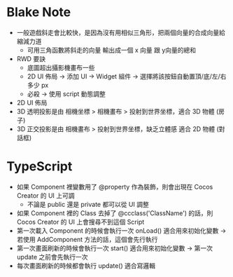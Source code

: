 Blake Note
=====
* 一般遊戲斜走會比較快，是因為沒有用相似三角形，把兩個向量的合成向量給縮減力道
  * 可用三角函數將斜走的向量 輸出成一個 x 向量 跟 y向量的總和
* RWD 要訣
  * 底圖超出攝影機畫布一些
  * 2D UI 佈局 -> 添加 UI -> Widget 組件 -> 選擇將該按鈕自動置頂/底/左/右 多少 px
  * 必殺 -> 使用 script 動態調整
* 2D UI 佈局
* 3D 透明投影是由 相機坐標 > 相機畫布 > 投射到世界坐標，適合 3D 物體 (房子)
* 3D 正交投影是由 相機畫布 > 投射到世界坐標，缺乏立體感 適合 2D 物體 (對話框)

TypeScript
=====
* 如果 Component 裡變數用了 @property 作為裝飾，則會出現在 Cocos Creator 的 UI 上可調
  * 不論是 public 還是 private 都可以從 UI 調整
* 如果 Component 裡的 Class 去掉了 @ccclass('ClassName') 的話，則 Cocos Creator 的 UI 上會搜尋不到這個 Script
* 第一次載入 Component 的時候會執行一次 onLoad() 適合用來初始化變數 -> 若使用 AddComponent 方法的話，這個會先行執行
* 第一次畫面刷新的時候會執行一次 start() 適合用來初始化變數 -> 第一次 update 之前會先執行一次
* 每次畫面刷新的時候都會執行 update() 適合寫邏輯